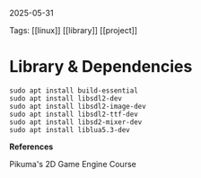 2025-05-31 

Tags: [[linux]] [[library]] [[project]]
# **Library & Dependencies**

```
sudo apt install build-essential
sudo apt install libsdl2-dev
sudo apt install libsdl2-image-dev
sudo apt install libsdl2-ttf-dev
sudo apt install libsd2-mixer-dev
sudo apt install liblua5.3-dev
```


**References**

Pikuma's 2D Game Engine Course